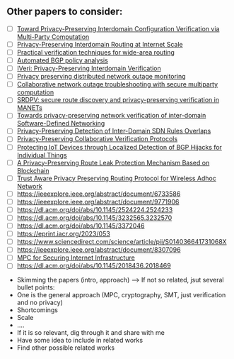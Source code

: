 ## Other papers to consider:
- [ ] [Toward Privacy-Preserving Interdomain Configuration Verification via Multi-Party Computation](http://qiaoxiang.me/files/papers/iverig-apnet23.pdf)
- [ ] [Privacy-Preserving Interdomain Routing at Internet Scale](https://eprint.iacr.org/2017/393)
- [ ] [Practical verification techniques for wide-area routing](https://dl.acm.org/doi/abs/10.1145/972374.972390)
- [ ] [Automated BGP policy analysis](https://pub.tik.ee.ethz.ch/students/2021-FS/SA-2021-07.pdf)
- [ ] [IVeri: Privacy-Preserving Interdomain Verification
](https://arxiv.org/abs/2202.02729)
- [ ] [Privacy preserving distributed network outage monitoring](https://ieeexplore.ieee.org/abstract/document/6970742)
- [ ] [Collaborative network outage troubleshooting with secure multiparty computation](https://ieeexplore.ieee.org/abstract/document/6658656)
- [ ] [SRDPV: secure route discovery and privacy-preserving verification in MANETs](https://link.springer.com/article/10.1007/s11276-017-1625-8)
- [ ] [Towards privacy-preserving network verification
of inter-domain Software-Defined Networking](https://dial.uclouvain.be/downloader/downloader.php?pid=thesis%3A10711&datastream=PDF_01)
- [ ] [Privacy-Preserving Detection of Inter-Domain SDN Rules Overlaps](https://dl.acm.org/doi/abs/10.1145/3123878.3131967)
- [ ] [Privacy-Preserving Collaborative Verification Protocols
](https://people.cs.georgetown.edu/~wzhou/publication/pvr-ladis12.pdf)
- [ ] [Protecting IoT Devices through Localized Detection of BGP Hijacks for Individual Things](https://ieeexplore.ieee.org/abstract/document/9474276)
- [ ] [A Privacy-Preserving Route Leak Protection Mechanism Based on Blockchain](https://ieeexplore.ieee.org/abstract/document/9404125)
- [ ] [Trust Aware Privacy Preserving Routing Protocol for Wireless Adhoc Network
](https://arxiv.org/abs/2304.14653)
- [ ] https://ieeexplore.ieee.org/abstract/document/6733586
- [ ] https://ieeexplore.ieee.org/abstract/document/9771906
- [ ] https://dl.acm.org/doi/abs/10.1145/2524224.2524233
- [ ] https://dl.acm.org/doi/abs/10.1145/3232565.3232570
- [ ] https://dl.acm.org/doi/abs/10.1145/3372046
- [ ] https://eprint.iacr.org/2023/053
- [ ] https://www.sciencedirect.com/science/article/pii/S014036641731068X
- [ ] https://ieeexplore.ieee.org/abstract/document/8307096
- [ ] [MPC for Securing Internet Infrastructure](https://ieeexplore.ieee.org/abstract/document/9159160)
- [ ] https://dl.acm.org/doi/abs/10.1145/2018436.2018469

* Skimming the papers (intro, approach) --> If not so related, jsut several bullet points:
 * One is the general approach (MPC, cryptography, SMT, just verification and no privacy)
 * Shortcomings
 * Scale
 * ....
* If it is so relevant, dig through it and share with me
* Have some idea to include in related works
* Find other possible related works 
